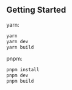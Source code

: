 ## Getting Started

yarn:

```bash
yarn
yarn dev
yarn build
```

pnpm:

```bash
pnpm install
pnpm dev
pnpm build
```
